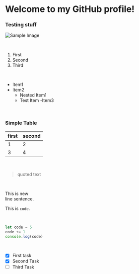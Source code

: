 # Welcome to my GitHub profile!
### Testing stuff

![Sample Image](https://www.bing.com/th?id=OIP.0VtFarqAxKUjzx9tMdzn6AHaFj&w=207&h=165&c=8&rs=1&qlt=90&o=6&dpr=1.5&pid=3.1&rm=2)

<br />

1. First
2. Second
3. Third

<br />

- Item1
- Item2
  - Nested Item1
  - Test Item
-Item3

<br />

### Simple Table
first|second
-|-
1|2
3|4

<br />

> quoted text

<br />

This is new <br /> line sentence.

This is `code`.

<br />

```javascript
let code = 5
code += 1
console.log(code)
```

<br />

- [x] First task
- [x] Second Task
- [ ] Third Task
